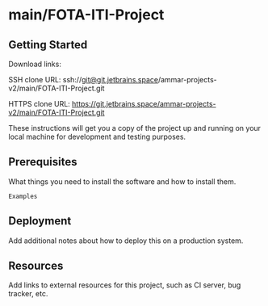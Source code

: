 # main/FOTA-ITI-Project



## Getting Started

Download links:

SSH clone URL: ssh://git@git.jetbrains.space/ammar-projects-v2/main/FOTA-ITI-Project.git

HTTPS clone URL: https://git.jetbrains.space/ammar-projects-v2/main/FOTA-ITI-Project.git



These instructions will get you a copy of the project up and running on your local machine for development and testing purposes.

## Prerequisites

What things you need to install the software and how to install them.

```
Examples
```

## Deployment

Add additional notes about how to deploy this on a production system.

## Resources

Add links to external resources for this project, such as CI server, bug tracker, etc.
